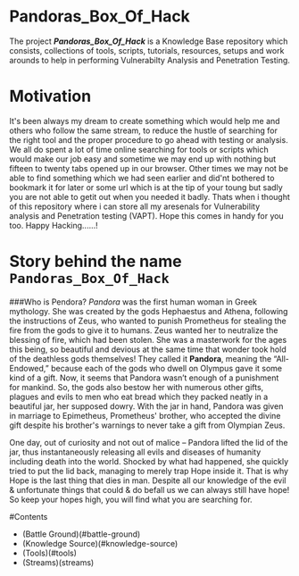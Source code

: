 # Pandoras_Box_Of_Hack

The project **_Pandoras_Box_Of_Hack_** is a Knowledge Base repository which consists, collections of tools, scripts, tutorials, resources, setups and work arounds to help in performing Vulnerabilty Analysis and Penetration Testing.

# Motivation

It's been always my dream to create something which would help me and others who follow the same stream, to reduce the hustle of searching for the right tool and the proper procedure to go ahead with testing or analysis. We all do spent a lot of time online searching for tools or scripts which would make our job easy and sometime we may end up with nothing but fifteen to twenty tabs opened up in our browser. Other times we may not be able to find something which we had seen earlier and did'nt bothered to bookmark it for later or some url which is at the tip of your toung but sadly you are not able to getit out when you needed it badly. Thats when i thought of this repository where i can store all my aresenals for Vulnerability analysis and Penetration testing (VAPT). Hope this comes in handy for you too. Happy Hacking......!

# Story behind the name `Pandoras_Box_Of_Hack`

###Who is Pendora?
_Pandora_ was the first human woman in Greek mythology. She was created by the gods Hephaestus and Athena, following the instructions of Zeus, who wanted to punish Prometheus for stealing the fire from the gods to give it to humans. Zeus wanted her to neutralize the blessing of fire, which had been stolen. She was a masterwork for the ages this being, so beautiful and devious at the same time that wonder took hold of the deathless gods themselves! They called it **Pandora**, meaning the “All-Endowed,” because each of the gods who dwell on Olympus gave it some kind of a gift. Now, it seems that Pandora wasn’t enough of a punishment for mankind. So, the gods also bestow her with numerous other gifts, plagues and evils to men who eat bread which they packed neatly in a beautiful jar, her supposed dowry. With the jar in hand, Pandora was given in marriage to Epimetheus, Prometheus' brother, who accepted the divine gift despite his brother's warnings to never take a gift from Olympian Zeus.

One day, out of curiosity and not out of malice – Pandora lifted the lid of the jar, thus instantaneously releasing all evils and diseases of humanity including death into the world. Shocked by what had happened, she quickly tried to put the lid back, managing to merely trap Hope inside it. That is why Hope is the last thing that dies in man. Despite all our knowledge of the evil & unfortunate things that could & do befall us we can always still have hope! So keep your hopes high, you will find what you are searching for.

#Contents

* (Battle Ground)(#battle-ground)
* (Knowledge Source)(#knowledge-source)
* (Tools)(#tools)
* (Streams)(streams)